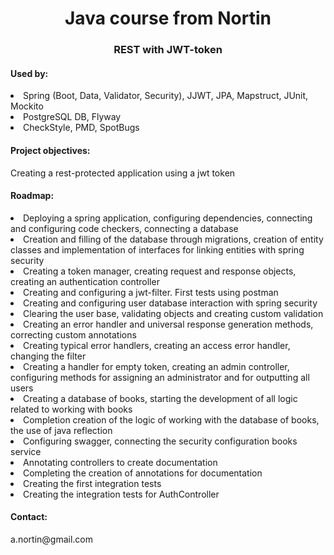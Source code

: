 <h1 align="center">Java course from Nortin</h1>
<h3 align="center">REST with JWT-token</h3>

<h4>Used by:</h4>
<li>Spring (Boot, Data, Validator, Security), JJWT, JPA, Mapstruct, JUnit, Mockito</li>
<li>PostgreSQL DB, Flyway</li>
<li>CheckStyle, PMD, SpotBugs</li>

<h4>Project objectives:</h4>
<p>Creating a rest-protected application using a jwt token</p>

<h4>Roadmap:</h4>
<li>Deploying a spring application, configuring dependencies, connecting and configuring code checkers, connecting a database</li>
<li>Creation and filling of the database through migrations, creation of entity classes and implementation of interfaces for linking entities with spring security</li>
<li>Creating a token manager, creating request and response objects, creating an authentication controller</li>
<li>Creating and configuring a jwt-filter. First tests using postman</li>
<li>Creating and configuring user database interaction with spring security</li>
<li>Clearing the user base, validating objects and creating custom validation</li>
<li>Creating an error handler and universal response generation methods, correcting custom annotations</li>
<li>Creating typical error handlers, creating an access error handler, changing the filter</li>
<li>Creating a handler for empty token, creating an admin controller, configuring methods for assigning an administrator and for outputting all users</li>
<li>Creating a database of books, starting the development of all logic related to working with books</li>
<li>Completion creation of the logic of working with the database of books, the use of java reflection</li>
<li>Configuring swagger, connecting the security configuration books service</li>
<li>Annotating controllers to create documentation</li>
<li>Completing the creation of annotations for documentation</li>
<li>Creating the first integration tests</li>
<li>Creating the integration tests for AuthController</li>

<h4>Contact:</h4>
<p>a.nortin@gmail.com</p>

